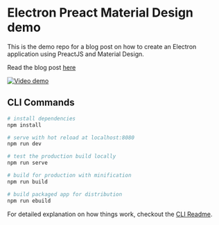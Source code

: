 # Electron Preact Material Design demo

This is the demo repo for a blog post on how to create an Electron application using PreactJS and Material Design.

Read the blog post [here](https://medium.com/@cjus/desktop-apps-using-electron-preact-and-material-design-8161938624c6)

[![Video demo](https://img.youtube.com/vi/A013Sp86sHE/0.jpg)](https://www.youtube.com/watch?v=A013Sp86sHE)

## CLI Commands

``` bash
# install dependencies
npm install

# serve with hot reload at localhost:8080
npm run dev

# test the production build locally
npm run serve

# build for production with minification
npm run build

# build packaged app for distribution
npm run ebuild
```

For detailed explanation on how things work, checkout the [CLI Readme](https://github.com/developit/preact-cli/blob/master/README.md).
